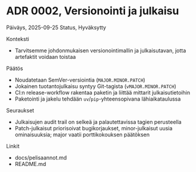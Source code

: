 # ADR 0002, Versionointi ja julkaisu

Päiväys, 2025-09-25
Status, Hyväksytty

Konteksti
- Tarvitsemme johdonmukaisen versionointimallin ja julkaisutavan, jotta artefaktit voidaan toistaa

Päätös
- Noudatetaan SemVer-versiointia (`MAJOR.MINOR.PATCH`)
- Jokainen tuotantojulkaisu syntyy Git-tagista (`vMAJOR.MINOR.PATCH`)
- CI:n release-workflow rakentaa paketin ja liittää mittarit julkaisutietoihin
- Paketointi ja jakelu tehdään `uv`/`pip`-yhteensopivana lähiaikataulussa

Seuraukset
- Julkaisujen audit trail on selkeä ja palautettavissa tagien perusteella
- Patch-julkaisut priorisoivat bugikorjaukset, minor-julkaisut uusia ominaisuuksia; major vaatii porttikokouksen päätöksen

Linkit
- docs/pelisaannot.md
- README.md
